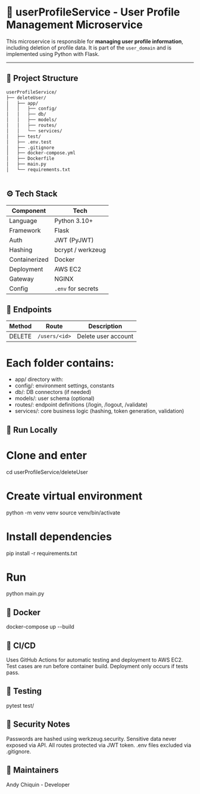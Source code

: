 # 👤 userProfileService - User Profile Management Microservice

This microservice is responsible for **managing user profile information**, including  deletion of profile data. It is part of the `user_domain` and is implemented using Python with Flask.

---

## 📁 Project Structure

```bash
userProfileService/
├── deleteUser/
│   ├── app/
│   │   ├── config/      
│   │   ├── db/           
│   │   ├── models/       
│   │   ├── routes/       
│   │   └── services/     
│   ├── test/            
│   ├── .env.test        
│   ├── .gitignore
│   ├── docker-compose.yml
│   ├── Dockerfile
│   ├── main.py           
│   └── requirements.txt  
      

```
## ⚙️ Tech Stack
| Component     | Tech               |
| ------------- | ------------------ |
| Language      | Python 3.10+       |
| Framework     | Flask              |
| Auth          | JWT (PyJWT)        |
| Hashing       | bcrypt / werkzeug  |
| Containerized | Docker             |
| Deployment    | AWS EC2            |
| Gateway       | NGINX              |
| Config        | `.env` for secrets |

## 📡 Endpoints
| Method | Route         | Description                     |
| ------ | ------------- | ------------------------------- |
| DELETE | `/users/<id>` | Delete user account             |


# Each folder contains:

- app/ directory with:
- config/: environment settings, constants
- db/: DB connectors (if needed)
- models/: user schema (optional)
- routes/: endpoint definitions (/login, /logout, /validate)
- services/: core business logic (hashing, token generation, validation)



## 🚀 Run Locally
# Clone and enter
cd userProfileService/deleteUser

# Create virtual environment
python -m venv venv
source venv/bin/activate

# Install dependencies
pip install -r requirements.txt

# Run
python main.py

## 🐳 Docker
docker-compose up --build

## 🔄 CI/CD
Uses GitHub Actions for automatic testing and deployment to AWS EC2.
Test cases are run before container build.
Deployment only occurs if tests pass.

## 🧪 Testing
pytest test/

## 🔐 Security Notes
Passwords are hashed using werkzeug.security.
Sensitive data never exposed via API.
All routes protected via JWT token.
.env files excluded via .gitignore.

## 🧠 Maintainers
Andy Chiquin - Developer 
